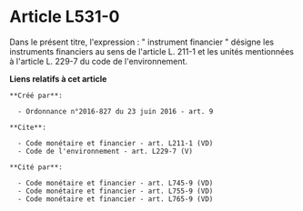 # Article L531-0

Dans le présent titre, l'expression : " instrument financier " désigne les instruments financiers au sens de l'article L.
211-1 et les unités mentionnées à l'article L. 229-7 du code de l'environnement.

**Liens relatifs à cet article**

	**Créé par**:

	  - Ordonnance n°2016-827 du 23 juin 2016 - art. 9

	**Cite**:

	  - Code monétaire et financier - art. L211-1 (VD)
	  - Code de l'environnement - art. L229-7 (V)

	**Cité par**:

	  - Code monétaire et financier - art. L745-9 (VD)
	  - Code monétaire et financier - art. L755-9 (VD)
	  - Code monétaire et financier - art. L765-9 (VD)
